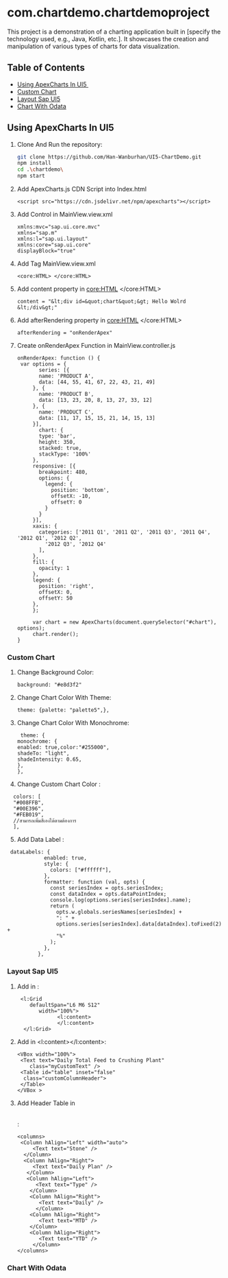 # com.chartdemo.chartdemoproject

This project is a demonstration of a charting application built in [specify the technology used, e.g., Java, Kotlin, etc.]. It showcases the creation and manipulation of various types of charts for data visualization.

## Table of Contents

- [Using ApexCharts In UI5 ​](#Using-ApexCharts-In-UI5)
- [Custom Chart ](#Custom-Chart)
- [Layout Sap UI5](#Layout-Sap-UI5)
- [Chart With Odata​](#Chart-With-Odata​)

## Using ApexCharts In UI5

1. Clone And Run the repository:

   ```bash
   git clone https://github.com/Han-Wanburhan/UI5-ChartDemo.git
   npm install
   cd .\chartdemo\
   npm start
   ```

2. Add ApexCharts.js CDN Script into Index.html​

   ```
   <script src="https://cdn.jsdelivr.net/npm/apexcharts"></script>
   ```

3. Add Control in MainView.view.xml

   ```
   xmlns:mvc="sap.ui.core.mvc"
   xmlns="sap.m"
   xmlns:l="sap.ui.layout"
   xmlns:core="sap.ui.core"
   displayBlock="true"
   ```

4. Add Tag MainView.view.xml

   ```
   <core:HTML> </core:HTML>
   ```

5. Add content property in <core:HTML> </core:HTML>
   ```
   content = "&lt;div id=&quot;chart&quot;&gt; Hello Wolrd &lt;/div&gt;"
   ```
6. Add afterRendering property in <core:HTML> </core:HTML>
   ```
   afterRendering = "onRenderApex"
   ```
7. Create onRenderApex Function in MainView.controller.js

   ```
   onRenderApex: function () {
    var options = {
          series: [{
          name: 'PRODUCT A',
          data: [44, 55, 41, 67, 22, 43, 21, 49]
        }, {
          name: 'PRODUCT B',
          data: [13, 23, 20, 8, 13, 27, 33, 12]
        }, {
          name: 'PRODUCT C',
          data: [11, 17, 15, 15, 21, 14, 15, 13]
        }],
          chart: {
          type: 'bar',
          height: 350,
          stacked: true,
          stackType: '100%'
        },
        responsive: [{
          breakpoint: 480,
          options: {
            legend: {
              position: 'bottom',
              offsetX: -10,
              offsetY: 0
            }
          }
        }],
        xaxis: {
          categories: ['2011 Q1', '2011 Q2', '2011 Q3', '2011 Q4', '2012 Q1', '2012 Q2',
            '2012 Q3', '2012 Q4'
          ],
        },
        fill: {
          opacity: 1
        },
        legend: {
          position: 'right',
          offsetX: 0,
          offsetY: 50
        },
        };

        var chart = new ApexCharts(document.querySelector("#chart"), options);
        chart.render();
   }
   ```

### Custom Chart

1. Change Background Color:

   ```
   background: "#e8d3f2"
   ```

2. Change Chart Color With Theme:

   ```
   theme: {palette: "palette5",},
   ```

3. Change Chart Color With Monochrome:

   ```
    theme: {
   monochrome: {
   enabled: true,color:"#255000",   
   shadeTo: "light",
   shadeIntensity: 0.65,         
   },
   },
   ```

4. Change Custom Chart Color :

```
  colors: [
  "#008FFB",
  "#00E396",
  "#FEB019",
  //สามารถเพิ่มสีเองได้ตามต้องการ
  ],
```

5. Add Data Label :

```
 dataLabels: {
            enabled: true,
            style: {
              colors: ["#ffffff"],
            },
            formatter: function (val, opts) {
              const seriesIndex = opts.seriesIndex;
              const dataIndex = opts.dataPointIndex;
              console.log(options.series[seriesIndex].name);
              return (
                opts.w.globals.seriesNames[seriesIndex] +
                ": " +
                options.series[seriesIndex].data[dataIndex].toFixed(2) +
                "%"
              );
            },
          },
```

### Layout Sap UI5

1. Add in <content></content>:

   ```
    <l:Grid
       defaultSpan="L6 M6 S12"
          width="100%">
                <l:content>
                </l:content>
     </l:Grid>
   ```

2. Add in <l:content></l:content>:

   ```
   <VBox width="100%">
    <Text text="Daily Total Feed to Crushing Plant"
       class="myCustomText" />
    <Table id="table" inset="false"
     class="customColumnHeader">
    </Table>
   </VBox >
   ```

3. Add Header Table in <Table></Table>:

   ```
   <columns>
    <Column hAlign="Left" width="auto">
        <Text text="Stone" />
     </Column>
     <Column hAlign="Right">
        <Text text="Daily Plan" />
      </Column>
      <Column hAlign="Left">
         <Text text="Type" />
       </Column>
       <Column hAlign="Right">
          <Text text="Daily" />
         </Column>
       <Column hAlign="Right">
          <Text text="MTD" />
       </Column>
       <Column hAlign="Right">
          <Text text="YTD" />
        </Column>
   </columns>
   ```

### Chart With Odata
